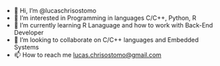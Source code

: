 - 👋 Hi, I’m @lucaschrisostomo
- 👀 I’m interested in Programming in languages C/C++, Python, R
- 🌱 I’m currently learning R Lanaguage and how to work with Back-End Developer
- 💞️ I’m looking to collaborate on C/C++ languages and Embedded Systems
- 📫 How to reach me lucas.chrisostomo@gmail.com

<!---
lucaschrisostomo/lucaschrisostomo is a ✨ special ✨ repository because its `README.md` (this file) appears on your GitHub profile.
You can click the Preview link to take a look at your changes.
--->
